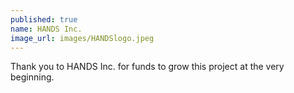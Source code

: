 ```yaml
---
published: true
name: HANDS Inc.
image_url: images/HANDSlogo.jpeg
---
```

Thank you to HANDS Inc. for funds to grow this project at the very beginning.

